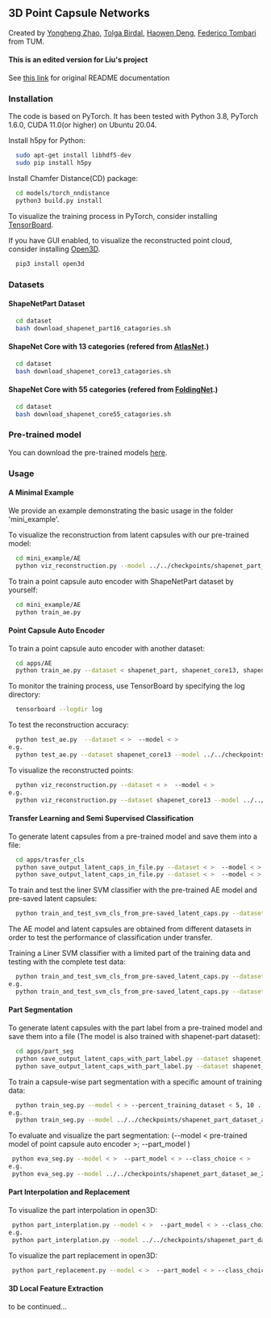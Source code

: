 

## 3D Point Capsule Networks
Created by <a href="http://campar.in.tum.de/Main/YongHengZhao" target="_blank">Yongheng Zhao</a>, <a href="http://campar.in.tum.de/Main/TolgaBirdal" target="_blank">Tolga Birdal</a>, <a href="http://campar.in.tum.de/Main/HaowenDeng" target="_blank">Haowen Deng</a>, <a href="http://campar.in.tum.de/Main/FedericoTombari" target="_blank">Federico Tombari </a> from TUM.

#### This is an edited version for Liu's project

See <a href="https://github.com/yongheng1991/3D-point-capsule-networks" target="_blank">this link</a> for original README documentation


### Installation

The code is based on PyTorch. It has been tested with Python 3.8, PyTorch 1.6.0, CUDA 11.0(or higher) on Ubuntu 20.04.


Install h5py for Python:
```bash
  sudo apt-get install libhdf5-dev
  sudo pip install h5py
```

Install Chamfer Distance(CD) package:
```bash
  cd models/torch_nndistance
  python3 build.py install
```


To visualize the training process in PyTorch, consider installing  <a href="https://github.com/yunjey/pytorch-tutorial/tree/master/tutorials/04-utils/tensorboard" target="_blank">TensorBoard</a>.

If you have GUI enabled, to visualize the reconstructed point cloud, consider installing <a href="http://www.open3d.org/docs/getting_started.html" target="_blank">Open3D</a>.
```bash
  pip3 install open3d
```

### Datasets

#### ShapeNetPart Dataset
```bash
  cd dataset
  bash download_shapenet_part16_catagories.sh
```
#### ShapeNet Core with 13 categories (refered from <a href="https://github.com/ThibaultGROUEIX/AtlasNet" target="_blank">AtlasNet</a>.)
```bash
  cd dataset
  bash download_shapenet_core13_catagories.sh
```
#### ShapeNet Core with 55 categories (refered from <a href="http://www.merl.com/research/license#FoldingNet" target="_blank">FoldingNet</a>.)
```bash
  cd dataset
  bash download_shapenet_core55_catagories.sh
```

### Pre-trained model
You can download the pre-trained models <a href="https://drive.google.com/drive/folders/1XgYWPjAFgn4Vdzm3AjWnGJYFS6Ho9pm5?usp=sharing" target="_blank">here</a>.


### Usage
#### A Minimal Example

We provide an example demonstrating the basic usage in the folder 'mini_example'. 

To visualize the reconstruction from latent capsules with our pre-trained model:
```bash
  cd mini_example/AE
  python viz_reconstruction.py --model ../../checkpoints/shapenet_part_dataset_ae_200.pth
```

To train a point capsule auto encoder with ShapeNetPart dataset by yourself:
```bash
  cd mini_example/AE
  python train_ae.py
```
#### Point Capsule Auto Encoder

To train a point capsule auto encoder with another dataset:
```bash
  cd apps/AE
  python train_ae.py --dataset < shapenet_part, shapenet_core13, shapenet_core55 >
```

To monitor the training process, use TensorBoard by specifying the log directory:
```bash
  tensorboard --logdir log
```
To test the reconstruction accuracy:
```bash
  python test_ae.py  --dataset < >  --model < >
e.g. 
  python test_ae.py --dataset shapenet_core13 --model ../../checkpoints/shapenet_core13_dataset_ae_230.pth
```

To visualize the reconstructed points:
```bash
  python viz_reconstruction.py --dataset < >  --model < >
e.g. 
  python viz_reconstruction.py --dataset shapenet_core13 --model ../../checkpoints/shapenet_core13_dataset_ae_230.pth
```

#### Transfer Learning and Semi Supervised Classification

To generate latent capsules from a pre-trained model and save them into a file:
```bash
  cd apps/trasfer_cls
  python save_output_latent_caps_in_file.py --dataset < >  --model < >  --save_training  # process and save training dataset
  python save_output_latent_caps_in_file.py --dataset < >  --model < >   # process and save testing dataset
```
To train and test the liner SVM classifier with the pre-trained AE model and pre-saved latent capsules:
```bash
  python train_and_test_svm_cls_from_pre-saved_latent_caps.py --dataset < >  --model < >
```
The AE model and latent capsules are obtained from different datasets in order to test the performance of classification under transfer.

Training a Liner SVM classifier with a limited part of the training data and testing with the complete test data:
```bash
  python train_and_test_svm_cls_from_pre-saved_latent_caps.py --dataset < >  --model < > --percent_training_dataset < 5, 10 ...>
e.g.
  python train_and_test_svm_cls_from_pre-saved_latent_caps.py --dataset shapenet_part  --model ../../checkpoints/shapenet_part_dataset_ae_200.pth --percent_training_dataset 10
```

#### Part Segmentation
To generate latent capsules with the part label from a pre-trained model and save them into a file (The model is also trained with shapenet-part dataset):
```bash
  cd apps/part_seg
  python save_output_latent_caps_with_part_label.py --dataset shapenet_part  --model < >  --save_training  # process and save training dataset
  python save_output_latent_caps_with_part_label.py --dataset shapenet_part  --model < >   # process and save testing dataset
```
To train a capsule-wise part segmentation with a specific amount of training data:
```bash
  python train_seg.py --model < > --percent_training_dataset < 5, 10 ...>
e.g.
  python train_seg.py --model ../../checkpoints/shapenet_part_dataset_ae_200.pth --percent_training_dataset 1
 ```
To evaluate and visualize the part segmentation:
 (--model < pre-trained model of point capsule auto encoder >;
 --part_model <pre-trained model of part segmentation >)
          
 ```bash
  python eva_seg.py --model < >  --part_model < > --class_choice < >
e.g.
  python eva_seg.py --model ../../checkpoints/shapenet_part_dataset_ae_200.pth  --part_model ../../checkpoints/part_seg_1percent.pth  --class_choice Airplane
  ```

#### Part Interpolation and Replacement
To visualize the part interpolation in open3D:
 ```bash
  python part_interplation.py --model < >  --part_model < > --class_choice < >
e.g.
  python part_interplation.py --model ../../checkpoints/shapenet_part_dataset_ae_200.pth  --part_model ../../checkpoints/part_seg_100percent.pth  --class_choice Airplane
 ```

To visualize the part replacement in open3D:
 ```bash
  python part_replacement.py --model < >  --part_model < > --class_choice < >
 ```

#### 3D Local Feature Extraction
to be continued...
